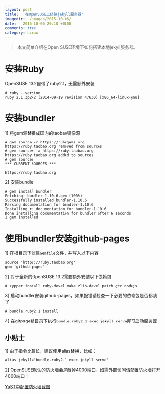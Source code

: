 ```yaml
---
layout: post
title:  '在OpenSUSE上搭建jekyll服务器'
imagedir:  /images/2015-10-06/
date:   2015-10-06 20:10 +0800
comments: true
category: Linux
---
```


>本文简单介绍在Open SUSE环境下如何搭建本地jekyll服务器。

# 安装Ruby

OpenSUSE 13.2自带了ruby2.1，无需额外安装  

```
# ruby --version
ruby 2.1.3p242 (2014-09-19 revision 47630) [x86_64-linux-gnu]
```

# 安装bundler

1] 将gem源替换成国内的taobao镜像源

```
# gem source -r https://rubygems.org
https://ruby.taobao.org removed from sources
# gem sources -a https://ruby.taobao.org
https://ruby.taobao.org added to sources
# gem sources
*** CURRENT SOURCES ***

https://ruby.taobao.org
```

2] 安装bundle  

```
# gem install bundler
Fetching: bundler-1.10.6.gem (100%)
Successfully installed bundler-1.10.6
Parsing documentation for bundler-1.10.6
Installing ri documentation for bundler-1.10.6
Done installing documentation for bundler after 6 seconds
1 gem installed
```

# 使用bundler安装github-pages  

1] 在根目录下创建`Gemfile`文件，并写入以下内容  

```
source 'https://ruby.taobao.org'
gem 'github-pages'
```

2] 对于全新的OpenSUSE 13.2需要额外安装以下依赖包  

```
# zypper install ruby-devel make zlib-devel patch gcc nodejs
```

3] 启动bundler安装github-pages，如果报错请检查一下必要的依赖包是否都装了  

```
# bundle.ruby2.1 install
```

4] 在gitpage根目录下执行`bundle.ruby2.1 exec jekyll serve`即可启动服务器  

## 小贴士

1] 由于指令比较长，建议使用alias替换，比如：  

```
alias jekyll='bundle.ruby2.1 exec jekyll serve'
```

2] OpenSUSE默认的防火墙会屏蔽掉4000端口，如需外部访问请配置防火墙打开4000端口！  

[YaST中配置防火墙截图]({{site.baseurl}}{{page.imagedir}}01.JPG)  